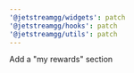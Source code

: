 ```yaml
---
'@jetstreamgg/widgets': patch
'@jetstreamgg/hooks': patch
'@jetstreamgg/utils': patch
---
```


Add a "my rewards" section
